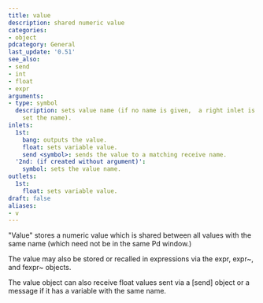 ```yaml
---
title: value
description: shared numeric value
categories:
- object
pdcategory: General
last_update: '0.51'
see_also:
- send
- int
- float
- expr
arguments:
- type: symbol
  description: sets value name (if no name is given,  a right inlet is created to
    set the name).
inlets:
  1st:
    bang: outputs the value.
    float: sets variable value.
    send <symbol>: sends the value to a matching receive name.
  '2nd: (if created without argument)':
    symbol: sets the value name.
outlets:
  1st:
    float: sets variable value.
draft: false
aliases:
- v
---
```

"Value" stores a numeric value which is shared between all values with the same name (which need not be in the same Pd window.)

The value may also be stored or recalled in expressions via the expr, expr~, and fexpr~ objects.

The value object can also receive float values sent via a [send] object or a message if it has a variable with the same name.
